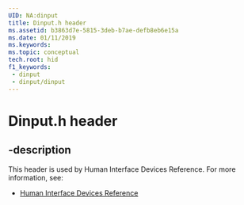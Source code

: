 ```yaml
---
UID: NA:dinput
title: Dinput.h header
ms.assetid: b3863d7e-5815-3deb-b7ae-defb8eb6e15a
ms.date: 01/11/2019
ms.keywords: 
ms.topic: conceptual
tech.root: hid
f1_keywords:
 - dinput
 - dinput/dinput
---
```


# Dinput.h header


## -description

This header is used by Human Interface Devices Reference. For more information, see:

- [Human Interface Devices Reference](../_hid/index.md)

